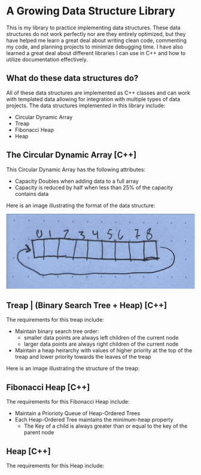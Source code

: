 # A Growing Data Structure Library
This is my library to practice implementing data structures. These data structures do not work perfectly nor are they entirely optimized, but they have helped me learn a great deal about writing clean code, commenting my code, and planning projects to minimize debugging time. I have also learned a great deal about different libraries I can use in C++ and how to utilize documentation effectively.

## What do these data structures do?
All of these data structures are implemented as C++ classes and can work with templated data allowing for integration with multiple types of data projects. The data structures implemented in this library include:
* Circular Dynamic Array
* Treap
* Fibonacci Heap
* Heap

## The Circular Dynamic Array [C++]
This Circular Dynamic Array has the following attributes:
  * Capacity Doubles when adding data to a full array
  * Capacity is reduced by half when less than 25% of the capacity contains data<br>

Here is an image illustrating the format of the data structure:<br><p align="center">
<img src="images/CircularDynamicArray.png" width = 600 height = 200></p>

## Treap | (Binary Search Tree + Heap) [C++]
The requirements for this treap include:
  * Maintain binary search tree order:
      * smaller data points are always left children of the current node
      * larger data points are always right children of the current node
  * Maintain a heap heirarchy with values of higher priority at the top of the treap and lower priority towards the leaves of the treap<br>

Here is an image illustrating the structure of the treap:

## Fibonacci Heap [C++]
The requirements for this Fibonacci Heap include:
  * Maintain a Priorioty Queue of Heap-Ordered Trees
  * Each Heap-Ordered Tree maintains the minimum-heap property
      * The Key of a child is always greater than or equal to the key of the parent node

## Heap [C++]
The requirements for this Heap include:
